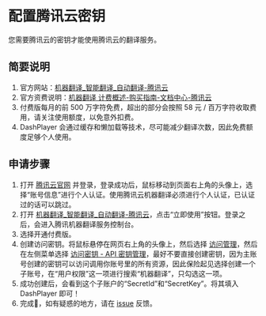 
# 配置腾讯云密钥

您需要腾讯云的密钥才能使用腾讯云的翻译服务。

## 简要说明

1. 官方网站：[机器翻译_智能翻译_自动翻译-腾讯云](https://cloud.tencent.com/product/tmt)
2. 官方资费说明：[机器翻译 计费概述-购买指南-文档中心-腾讯云](https://cloud.tencent.com/document/product/551/35017)
3. 付费版每月的前 500 万字符免费，超出的部分会按照 58 元 / 百万字符收取费用，请关注使用额度，以免意外扣费。
4. DashPlayer 会通过缓存和懒加载等技术，尽可能减少翻译次数，因此免费额度足够个人使用。

## 申请步骤

1. 打开 [腾讯云官网](https://cloud.tencent.com/) 并登录，登录成功后，鼠标移动到页面右上角的头像上，选择“账号信息”进行个人认证。使用腾讯云机器翻译必须进行个人认证，已认证过的话可以跳过。
2. 打开 [机器翻译_智能翻译_自动翻译-腾讯云](https://cloud.tencent.com/product/tmt)，点击“立即使用”按钮。登录之后，会进入腾讯机器翻译服务控制台。
3. 选择开通付费版。
4. 创建访问密钥。将鼠标悬停在网页右上角的头像上，然后选择 [访问管理](https://console.cloud.tencent.com/cam/overview)，然后在左侧菜单选择 [访问密钥 \- API 密钥管理](https://console.cloud.tencent.com/cam/capi)，最好不要直接创建密钥，因为主账号创建的密钥可以访问调用你账号里的所有资源，因此保险起见选择创建一个子账号，在“用户权限”这一项进行搜索“机器翻译”，只勾选这一项。
5. 成功创建后，会看到这个子账户的“SecretId”和“SecretKey”。将其填入 DashPlayer 即可！
6. 完成🎉，如有疑惑的地方，请在 [issue](https://github.com/solidSpoon/DashPlayer/issues) 反馈。
